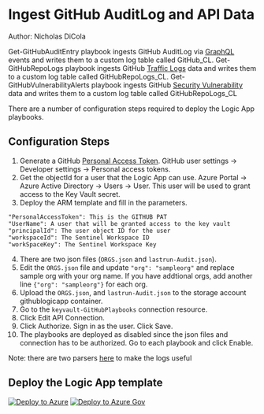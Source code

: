 # Ingest GitHub AuditLog and API Data
Author: Nicholas DiCola

Get-GitHubAuditEntry playbook ingests GitHub AuditLog via [GraphQL](https://developer.github.com/v4/interface/auditentry/) events and writes them to a custom log table called GitHub_CL.  Get-GitHubRepoLogs playbook ingests GitHub [Traffic Logs](https://developer.github.com/v3/repos/traffic/) data and writes them to a custom log table called GitHubRepoLogs_CL. Get-GitHubVulnerabilityAlerts playbook ingests GitHub [Security Vulnerability](https://developer.github.com/v4/object/securityvulnerability/) data and writes them to a custom log table called GitHubRepoLogs_CL

There are a number of configuration steps required to deploy the Logic App playbooks.

## Configuration Steps
1. Generate a GitHub [Personal Access Token](https://github.com/settings/tokens).  GitHub user settings -> Developer settings -> Personal access tokens.
2. Get the objectId for a user that the Logic App can use.  Azure Portal -> Azure Active Directory -> Users -> User.
This user will be used to grant access to the Key Vault secret.
3. Deploy the ARM template and fill in the parameters.
```
"PersonalAccessToken": This is the GITHUB PAT​
"UserName": A user that will be granted access to the key vault​
"principalId": The user object ID​ for the user
"workspaceId": The Sentinel Workspace ID​
"workSpaceKey": The Sentinel Workspace Key
 ```
4. There are two json files (`ORGS.json` and `lastrun-Audit.json`).
5. Edit the `ORGS.json` file and update `"org": "sampleorg"` and replace sample org with your org name.  If you have addtional orgs, add another line `{"org": "sampleorg"}` for each org.
6. Upload the `ORGS.json`, and `lastrun-Audit.json` to the storage account githublogicapp container.
7. Go to the `keyvault-GitHubPlaybooks` connection resource.
8. Click Edit API Connection.
9. Click Authorize.  Sign in as the user.  Click Save.
10. The playbooks are deployed as disabled since the json files and connection has to be authorized.  Go to each playbook and click Enable.

Note: there are two parsers [here](https://github.com/Azure/Azure-Sentinel/tree/master/Parsers/GitHub) to make the logs useful

## Deploy the Logic App template
[![Deploy to Azure](https://aka.ms/deploytoazurebutton)](https://portal.azure.com/#create/Microsoft.Template/uri/https%3A%2F%2Fraw.githubusercontent.com%2FAzure%2FAzure-Sentinel%2Fmaster%2FDataConnectors%2FGitHub%2Fazuredeploy.json)
[![Deploy to Azure Gov](https://aka.ms/deploytoazuregovbutton)](https://portal.azure.us/#create/Microsoft.Template/uri/https%3A%2F%2Fraw.githubusercontent.com%2FAzure%2FAzure-Sentinel%2Fmaster%2FDataConnectors%2FGitHub%2Fazuredeploy.json)
